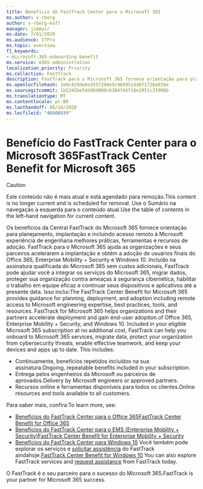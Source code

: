 ```yaml
---
title: Benefício do FastTrack Center para o Microsoft 365
ms.author: v-rberg
author: v-rberg-msft
manager: jimmuir
ms.date: 7/01/2020
ms.audience: ITPro
ms.topic: overview
f1_keywords:
- microsoft-365-onboarding-benefit
ms.service: m365-administration
localization_priority: Priority
ms.collection: FastTrack
description: FastTrack para o Microsoft 365 fornece orientação para planejamento, implantação e incluindo acesso remoto à Microsoft experiência de engenharia, melhores práticas, ferramentas e recursos de adoção. FastTrack para o Microsoft 365 ajuda as organizações e seus parceiros aceleram a implantação e obter a adoção de usuários finais do Office 365, Windows 10 e Enterprise Mobility + Security.
ms.openlocfilehash: 2e0c429de0a3557260e9c9689514d8f1728e639e
ms.sourcegitcommit: 1b2242be54dd0d000c6384f45f18e1951c31998b
ms.translationtype: MT
ms.contentlocale: pt-BR
ms.lasthandoff: 08/18/2020
ms.locfileid: "46800939"
---
```

# <a name="fasttrack-center-benefit-for-microsoft-365"></a><span data-ttu-id="0e301-104">Benefício do FastTrack Center para o Microsoft 365</span><span class="sxs-lookup"><span data-stu-id="0e301-104">FastTrack Center Benefit for Microsoft 365</span></span>

> [!CAUTION]
> <span data-ttu-id="0e301-105">Este conteúdo não é mais atual e está agendado para remoção.</span><span class="sxs-lookup"><span data-stu-id="0e301-105">This content is no longer current and is scheduled for removal.</span></span> <span data-ttu-id="0e301-106">Use o Sumário na navegação à esquerda para o conteúdo atual.</span><span class="sxs-lookup"><span data-stu-id="0e301-106">Use the table of contents in the left-hand navigation for current content.</span></span>

<span data-ttu-id="0e301-p103">Os benefícios da Central FastTrack do Microsoft 365 fornece orientação para planejamento, implantação e incluindo acesso remoto à Microsoft experiência de engenharia melhores práticas, ferramentas e recursos de adoção. FastTrack para o Microsoft 365 ajuda as organizações e seus parceiros acelerarem a implantação e obtém a adoção de usuários finais do Office 365, Enterprise Mobility + Security e Windows 10. Incluído na assinatura qualificada do Microsoft 365 sem custos adicionais, FastTrack pode ajudar você a integrar os serviços do Microsoft 365, migrar dados, proteger sua organização contra ameaças à segurança cibernética, habilitar o trabalho em equipe eficaz e continuar seus dispositivos e aplicativos até a presente data. Isso inclui:</span><span class="sxs-lookup"><span data-stu-id="0e301-p103">The FastTrack Center Benefit for Microsoft 365 provides guidance for planning, deployment, and adoption including remote access to Microsoft engineering expertise, best practices, tools, and resources. FastTrack for Microsoft 365 helps organizations and their partners accelerate deployment and gain end-user adoption of Office 365, Enterprise Mobility + Security, and Windows 10. Included in your eligible Microsoft 365 subscription at no additional cost, FastTrack can help you onboard to Microsoft 365 services, migrate data, protect your organization from cybersecurity threats, enable effective teamwork, and keep your devices and apps up to date. This includes:</span></span>

- <span data-ttu-id="0e301-111">Continuamente, benefícios repetidos incluídos na sua assinatura.</span><span class="sxs-lookup"><span data-stu-id="0e301-111">Ongoing, repeatable benefits included in your subscription.</span></span>
- <span data-ttu-id="0e301-112">Entrega pelos engenheiros da Microsoft ou parceiros de aprovados.</span><span class="sxs-lookup"><span data-stu-id="0e301-112">Delivery by Microsoft engineers or approved partners.</span></span>
- <span data-ttu-id="0e301-113">Recursos online e ferramentas disponíveis para todos os clientes.</span><span class="sxs-lookup"><span data-stu-id="0e301-113">Online resources and tools available to all customers.</span></span>
  
<span data-ttu-id="0e301-114">Para saber mais, confira:</span><span class="sxs-lookup"><span data-stu-id="0e301-114">To learn more, see:</span></span>

- [<span data-ttu-id="0e301-115">Benefícios do FastTrack Center para o Office 365</span><span class="sxs-lookup"><span data-stu-id="0e301-115">FastTrack Center Benefit for Office 365</span></span>](O365-fasttrack-benefit-for-office-365.md) 
- [<span data-ttu-id="0e301-116">Benefícios do FastTrack Center para o EMS (Enterprise Mobility + Security)</span><span class="sxs-lookup"><span data-stu-id="0e301-116">FastTrack Center Benefit for Enterprise Mobility + Security</span></span>](EMS-fasttrack-benefit-for-EMS.md)
- <span data-ttu-id="0e301-117">[Benefícios do FastTrack Center para Windows 10](Win-10-fasttrack-benefit-for-Windows-10.md) Você também pode explorar os serviços e [solicitar assistência](https://go.microsoft.com/fwlink/p/?LinkId=2003903) do FastTrack aindahoje.</span><span class="sxs-lookup"><span data-stu-id="0e301-117">[FastTrack Center Benefit for Windows 10](Win-10-fasttrack-benefit-for-Windows-10.md) You can also explore FastTrack services and [request assistance](https://go.microsoft.com/fwlink/p/?LinkId=2003903) from FastTrack today.</span></span>

<span data-ttu-id="0e301-118">O FastTrack é o seu parceiro para o sucesso do Microsoft 365.</span><span class="sxs-lookup"><span data-stu-id="0e301-118">FastTrack is your partner for Microsoft 365 success.</span></span>
  